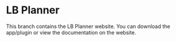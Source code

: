 # LB Planner

This branch contains the LB Planner website. You can download the app/plugin or view the documentation on the website.